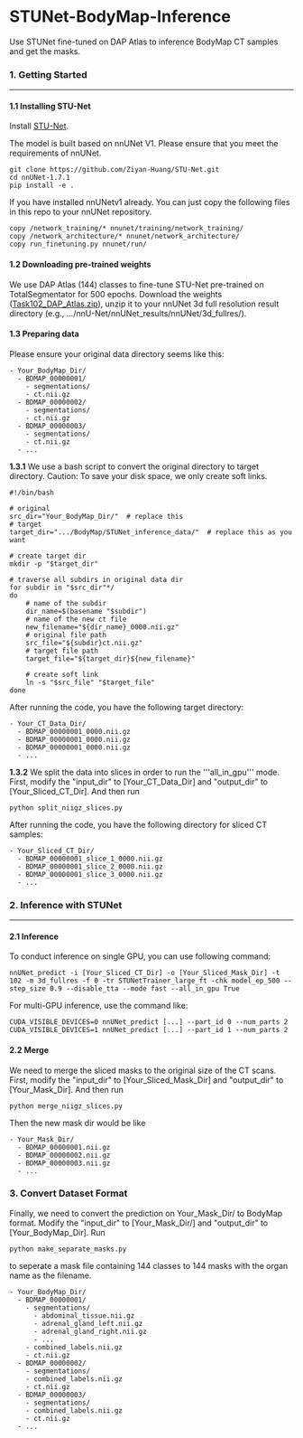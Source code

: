# STUNet-BodyMap-Inference
Use STUNet fine-tuned on DAP Atlas to inference BodyMap CT samples and get the masks.

### 1. Getting Started

---

#### 1.1 Installing STU-Net

Install [STU-Net](https://github.com/uni-medical/STU-Net). 

The model is built based on nnUNet V1. Please ensure that you meet the requirements of nnUNet.

```
git clone https://github.com/Ziyan-Huang/STU-Net.git
cd nnUNet-1.7.1
pip install -e .
```

If you have installed nnUNetv1 already. You can just copy the following files in this repo to your nnUNet repository.

```
copy /network_training/* nnunet/training/network_training/
copy /network_architecture/* nnunet/network_architecture/
copy run_finetuning.py nnunet/run/
```


#### 1.2 Downloading pre-trained weights

We use DAP Atlas (144) classes to fine-tune STU-Net pre-trained on TotalSegmentator for 500 epochs. Download the weights ([Task102_DAP_Atlas.zip](https://drive.google.com/file/d/1-pqOpcMBiv57PxqxFGtKrzx4S9K8lzJm/view?usp=sharing)), unzip it to your nnUNet 3d full resolution result directory (e.g., .../nnU-Net/nnUNet_results/nnUNet/3d_fullres/).

#### 1.3 Preparing data

Please ensure your original data directory seems like this:

```
- Your_BodyMap_Dir/
  - BDMAP_00000001/
    - segmentations/
    - ct.nii.gz
  - BDMAP_00000002/
    - segmentations/
    - ct.nii.gz
  - BDMAP_00000003/
    - segmentations/
    - ct.nii.gz
  - ...
```

**1.3.1** We use a bash script to convert the original directory to target directory. Caution: To save your disk space, we only create soft links.

```
#!/bin/bash

# original
src_dir="Your_BodyMap_Dir/"  # replace this
# target
target_dir=".../BodyMap/STUNet_inference_data/"  # replace this as you want

# create target dir
mkdir -p "$target_dir"

# traverse all subdirs in original data dir
for subdir in "$src_dir"*/
do
    # name of the subdir
    dir_name=$(basename "$subdir")
    # name of the new ct file
    new_filename="${dir_name}_0000.nii.gz"
    # original file path
    src_file="${subdir}ct.nii.gz"
    # target file path
    target_file="${target_dir}${new_filename}"

    # create soft link
    ln -s "$src_file" "$target_file"
done
```

After running the code, you have the following target directory:

```
- Your_CT_Data_Dir/
  - BDMAP_00000001_0000.nii.gz
  - BDMAP_00000001_0000.nii.gz
  - BDMAP_00000001_0000.nii.gz
  - ...
```

**1.3.2** We split the data into slices in order to run the '''all_in_gpu''' mode. First, modify the "input_dir" to \[Your_CT_Data_Dir\] and "output_dir" to \[Your_Sliced_CT_Dir\]. And then run 

```
python split_niigz_slices.py
```

After running the code, you have the following directory for sliced CT samples:

```
- Your_Sliced_CT_Dir/
  - BDMAP_00000001_slice_1_0000.nii.gz
  - BDMAP_00000001_slice_2_0000.nii.gz
  - BDMAP_00000001_slice_3_0000.nii.gz
  - ...
```

### 2. Inference with STUNet

---

#### 2.1 Inference

To conduct inference on single GPU, you can use following command:

```
nnUNet_predict -i [Your_Sliced_CT_Dir] -o [Your_Sliced_Mask_Dir] -t 102 -m 3d_fullres -f 0 -tr STUNetTrainer_large_ft -chk model_ep_500 --step_size 0.9 --disable_tta --mode fast --all_in_gpu True
```

For multi-GPU inference, use the command like:

```
CUDA_VISIBLE_DEVICES=0 nnUNet_predict [...] --part_id 0 --num_parts 2
CUDA_VISIBLE_DEVICES=1 nnUNet_predict [...] --part_id 1 --num_parts 2
```

#### 2.2 Merge

We need to merge the sliced masks to the original size of the CT scans. First, modify the "input_dir" to \[Your_Sliced_Mask_Dir\] and "output_dir" to \[Your_Mask_Dir\]. And then run 

```
python merge_niigz_slices.py
```

Then the new mask dir would be like

```
- Your_Mask_Dir/
  - BDMAP_00000001.nii.gz
  - BDMAP_00000002.nii.gz
  - BDMAP_00000003.nii.gz
  - ...
```

### 3. Convert Dataset Format

Finally, we need to convert the prediction on Your_Mask_Dir/ to BodyMap format. Modify the "input_dir" to \[Your_Mask_Dir/\] and "output_dir" to \[Your_BodyMap_Dir\]. Run

```
python make_separate_masks.py
```

to seperate a mask file containing 144 classes to 144 masks with the organ name as the filename.

```
- Your_BodyMap_Dir/
  - BDMAP_00000001/
    - segmentations/
      - abdominal_tissue.nii.gz
      - adrenal_gland_left.nii.gz
      - adrenal_gland_right.nii.gz
      - ...
    - combined_labels.nii.gz
    - ct.nii.gz
  - BDMAP_00000002/
    - segmentations/
    - combined_labels.nii.gz
    - ct.nii.gz
  - BDMAP_00000003/
    - segmentations/
    - combined_labels.nii.gz
    - ct.nii.gz
  - ...
```


























